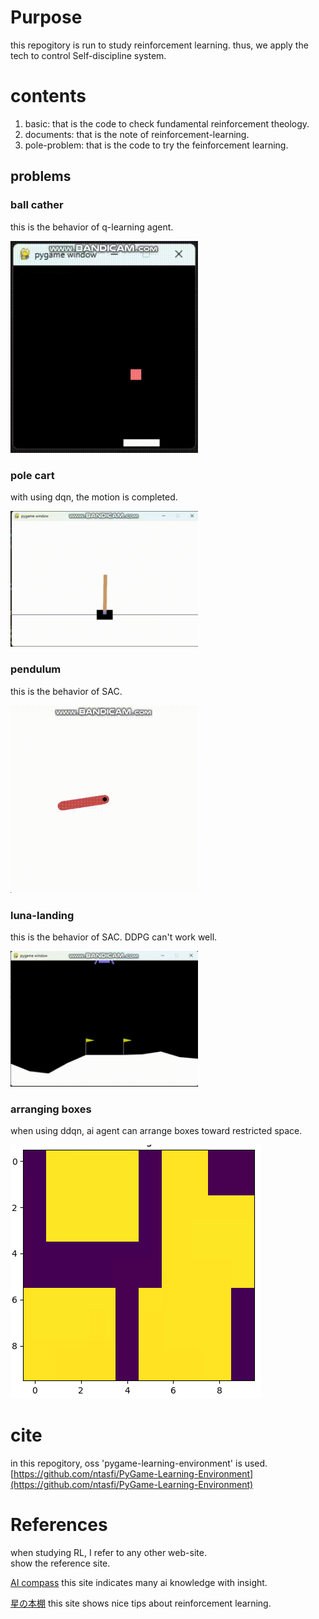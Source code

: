# Purpose
this repogitory is run to study reinforcement learning.
thus, we apply the tech to control Self-discipline system.

# contents
1. basic: that is the code to check fundamental reinforcement theology.
2. documents: that is the note of reinforcement-learning.
3. pole-problem: that is the code to try the feinforcement learning.

## problems
### ball cather
this is the behavior of q-learning agent. 

<img src="image/ball-catch-q-agent.gif" alt="q-learn" width="300px" height="auto">  

### pole cart
with using dqn, the motion is completed.

<img src="image/pole-cart.gif" alt="q-learn" width="300px" height="auto">

### pendulum
this is the behavior of SAC.

<img src="image/pendulum.gif" alt="q-learn" width="300px" height="auto">  

### luna-landing
this is the behavior of SAC.
DDPG can't work well.

<img src="image/luna-landing.gif" alt="sac" width="300px" height="auto">  


### arranging boxes
when using ddqn, ai agent can arrange boxes toward restricted space.  

![alt text](image/arranging-boxes.png)

# cite
in this repogitory, oss 'pygame-learning-environment' is used.
[https://github.com/ntasfi/PyGame-Learning-Environment](https://github.com/ntasfi/PyGame-Learning-Environment) 

# References
when studying RL, I refer to any other web-site.  
show the reference site.  


[AI compass](https://ai-compass.weeybrid.co.jp/)
this site indicates many ai knowledge with insight.

[星の本棚](https://yagami12.hatenablog.com/entry/2019/02/22/210608)
this site shows nice tips about reinforcement learning.
